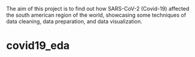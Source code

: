 The aim of this project is to find out how SARS-CoV-2 (Covid-19) affected the south american region of the world, showcasing some techniques of data cleaning, data preparation, and data visualization.
# covid19_eda
